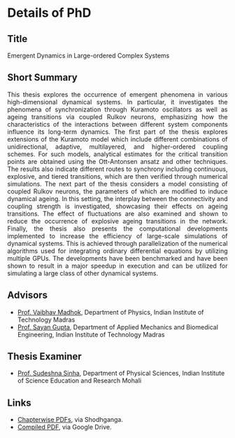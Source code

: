 # Details of PhD


## Title

Emergent Dynamics in Large-ordered Complex Systems

## Short Summary

<div align="justify">
<p>
This thesis explores the occurrence of emergent phenomena in various high-dimensional dynamical systems. In particular, it investigates the phenomena of synchronization through Kuramoto oscillators as well as ageing transitions via coupled Rulkov neurons, emphasizing how the characteristics of the interactions between different system components influence its long-term dynamics. The first part of the thesis explores extensions of the Kuramoto model which include different combinations of unidirectional, adaptive, multilayered, and higher-ordered coupling schemes. For such models, analytical estimates for the critical transition points are obtained using the Ott-Antonsen ansatz and other techniques. The results also indicate different routes to synchrony including continuous, explosive, and tiered transitions, which are then verified through numerical simulations. The next part of the thesis considers a model consisting of coupled Rulkov neurons, the parameters of which are modified to induce dynamical ageing. In this setting, the interplay between the connectivity and coupling strength is investigated, showcasing their effects on ageing transitions. The effect of fluctuations are also examined and shown to reduce the occurrence of explosive ageing transitions in the network. Finally, the thesis also presents the computational developments implemented to increase the efficiency of large-scale simulations of dynamical systems. This is achieved through parallelization of the numerical algorithms used for integrating ordinary differential equations by utilizing multiple GPUs. The developments have been benchmarked and have been shown to result in a major speedup in execution and can be utilized for simulating a large class of other dynamical systems.
</p>
</div>

## Advisors

- [Prof. Vaibhav Madhok](https://sites.google.com/view/madhok), Department of Physics, Indian Institute of Technology Madras
- [Prof. Sayan Gupta](https://home.iitm.ac.in/sayan/), Department of Applied Mechanics and Biomedical Engineering, Indian Institute of Technology Madras

## Thesis Examiner

- [Prof. Sudeshna Sinha](https://web.iisermohali.ac.in/dept/physics/Sudeshna_Sinha.html), Department of Physical Sciences, Indian Institute of Science Education and Research Mohali

## Links

- [Chapterwise PDFs](https://shodhganga.inflibnet.ac.in/handle/10603/609844), via Shodhganga.
- [Compiled PDF](https://drive.google.com/file/d/1QKxT6dzrUIS2vTrCPzieXgS76XzqxmlU/view?usp=sharing), via Google Drive.